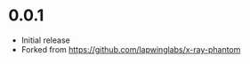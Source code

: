 0.0.1
==================

  * Initial release
  * Forked from https://github.com/lapwinglabs/x-ray-phantom

